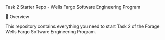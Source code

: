 Task 2 Starter Repo - Wells Fargo Software Engineering Program

🚀 Overview

This repository contains everything you need to start Task 2 of the Forage Wells Fargo Software Engineering Program.

